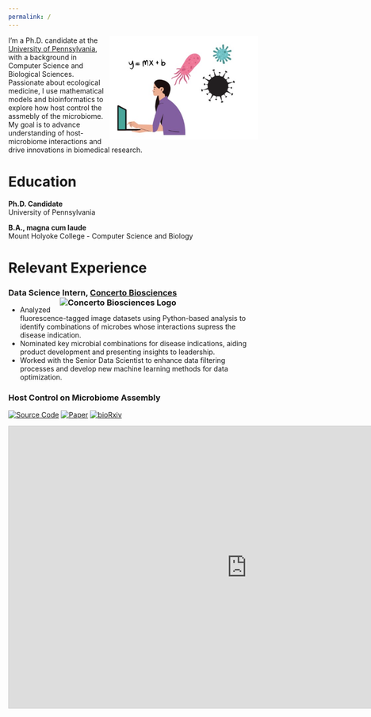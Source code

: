```yaml
---
permalink: /
---
```


<p>
 <img src="https://github.com/EemanAbbasi/eeman.abbasi.github.io/raw/master/images/microbial_ecology.png" width="300" style="float: right; margin-left: 10px; margin-bottom: 10px;" />

  I’m a Ph.D. candidate at the <a href="https://www.bio.upenn.edu/people/graduate-students">University of Pennsylvania</a>, with a background in Computer Science and Biological Sciences. Passionate about ecological medicine, I use mathematical models and bioinformatics to explore how host control the assmebly of the microbiome. My goal is to advance understanding of host-microbiome interactions and drive innovations in biomedical research. 
</p>

# Education

**Ph.D. Candidate**  
University of Pennsylvania  

**B.A., magna cum laude**  
Mount Holyoke College - Computer Science and Biology

# Relevant Experience     

### Data Science Intern, [Concerto Biosciences](https://www.concertobio.com) <img src="https://github.com/user-attachments/assets/95984bcf-987a-44a0-88aa-693f2a240aed" alt="Concerto Biosciences Logo" width="400" style="float: right; margin-left: 10px; margin-bottom: 10px;" id="concerto-thumbnail" />

- Analyzed fluorescence-tagged image datasets using Python-based analysis to identify combinations of microbes whose interactions supress the disease indication. 
- Nominated key microbial combinations for disease indications, aiding product development and presenting insights to leadership.
- Worked with the Senior Data Scientist to enhance data filtering processes and develop new machine learning methods for data optimization.


### Host Control on Microbiome Assembly

[![Source Code](https://img.shields.io/badge/Source_Code-View-brightgreen)](https://github.com/erolakcay/MicrobiomeCommunityAssembly)  [![Paper](https://img.shields.io/badge/Paper-Read-blue)](https://www.sciencedirect.com/science/article/abs/pii/S0040580924000662) [![bioRxiv](https://img.shields.io/badge/bioRxiv-Read-yellow)](https://www.biorxiv.org/content/10.1101/2022.03.03.482885v1)

<iframe src="https://docs.google.com/presentation/d/e/2PACX-1vT3T6wMfgGbH3D8YER1CxwqTROjNLnFh24R3U9kU8cd1G3qGzm2Mm-pRjTz3Sg9ccw/embed?start=true&loop=true&delayms=60000" width="960" height="569" frameborder="0" allowfullscreen="true" mozallowfullscreen="true" webkitallowfullscreen="true" onmousewheel="" style="border:1px solid #ccc"></iframe>
